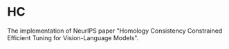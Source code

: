 # HC
The implementation of NeurIPS paper "Homology Consistency Constrained Efficient Tuning for Vision-Language Models".
